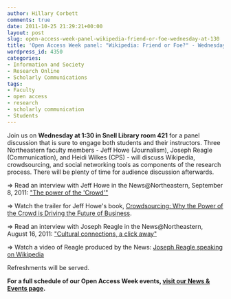```yaml
---
author: Hillary Corbett
comments: true
date: 2011-10-25 21:29:21+00:00
layout: post
slug: open-access-week-panel-wikipedia-friend-or-foe-wednesday-at-130
title: 'Open Access Week panel: "Wikipedia: Friend or Foe?" - Wednesday at 1:30'
wordpress_id: 4350
categories:
- Information and Society
- Research Online
- Scholarly Communications
tags:
- Faculty
- open access
- research
- scholarly communication
- Students
---
```


Join us on **Wednesday at 1:30 in Snell Library room 421** for a panel discussion that is sure to engage both students and their instructors. Three Northeastern faculty members - Jeff Howe (Journalism), Joseph Reagle (Communication), and Heidi Wilkes (CPS) - will discuss Wikipedia, crowdsourcing, and social networking tools as components of the research process. There will be plenty of time for audience discussion afterwards.


⇒ Read an interview with Jeff Howe in the News@Northeastern, September 8, 2011: ["The power of the 'Crowd'"](http://www.northeastern.edu/news/stories/2011/09/howe.html)




⇒ Watch the trailer for Jeff Howe's book, [Crowdsourcing: Why the Power of the Crowd is Driving the Future of Business](http://youtu.be/TCM7w11Ultk).




⇒ Read an interview with Joseph Reagle in the News@Northeastern, August 16, 2011: ["Cultural connections, a click away"](http://www.northeastern.edu/news/stories/2011/08/reagle.html)




⇒ Watch a video of Reagle produced by the News: [Joseph Reagle speaking on Wikipedia](http://youtu.be/NPMqYFNKy7I)


Refreshments will be served.

**For a full schedule of our Open Access Week events, [visit our News & Events page](http://www.lib.neu.edu/openaccess2011/).**




